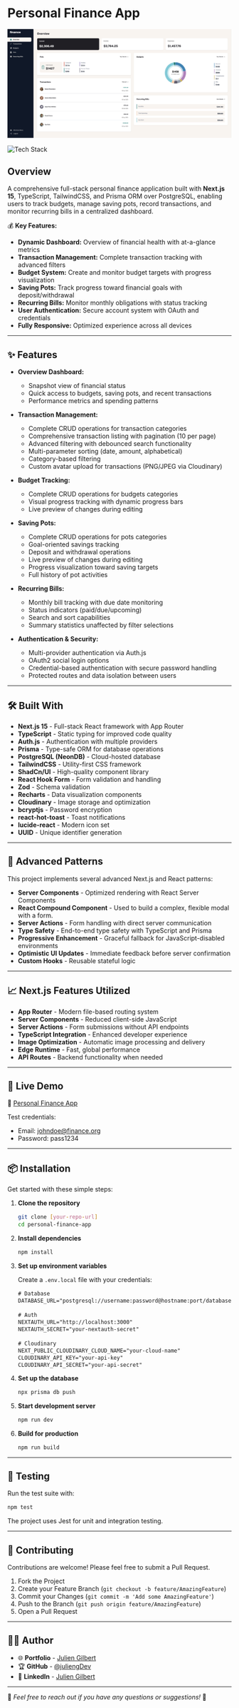 # Personal Finance App

![Full-Stack Personal Finance Application](./preview.png)

<img src="https://img.shields.io/badge/stack-Next.js%20%7C%20TypeScript%20%7C%20TailwindCSS-000?logo=next.js&logoColor=white&labelColor=000000&color=007ACC" alt="Tech Stack" width="250" />

## Overview

A comprehensive full-stack personal finance application built with **Next.js 15**, TypeScript, TailwindCSS, and Prisma ORM over PostgreSQL, enabling users to track budgets, manage saving pots, record transactions, and monitor recurring bills in a centralized dashboard.

💰 **Key Features:**

- **Dynamic Dashboard:** Overview of financial health with at-a-glance metrics
- **Transaction Management:** Complete transaction tracking with advanced filters
- **Budget System:** Create and monitor budget targets with progress visualization
- **Saving Pots:** Track progress toward financial goals with deposit/withdrawal
- **Recurring Bills:** Monitor monthly obligations with status tracking
- **User Authentication:** Secure account system with OAuth and credentials
- **Fully Responsive:** Optimized experience across all devices

---

## ✨ Features

- **Overview Dashboard:**

  - Snapshot view of financial status
  - Quick access to budgets, saving pots, and recent transactions
  - Performance metrics and spending patterns

- **Transaction Management:**

  - Complete CRUD operations for transaction categories
  - Comprehensive transaction listing with pagination (10 per page)
  - Advanced filtering with debounced search functionality
  - Multi-parameter sorting (date, amount, alphabetical)
  - Category-based filtering
  - Custom avatar upload for transactions (PNG/JPEG via Cloudinary)

- **Budget Tracking:**

  - Complete CRUD operations for budgets categories
  - Visual progress tracking with dynamic progress bars
  - Live preview of changes during editing

- **Saving Pots:**

  - Complete CRUD operations for pots categories
  - Goal-oriented savings tracking
  - Deposit and withdrawal operations
  - Live preview of changes during editing
  - Progress visualization toward saving targets
  - Full history of pot activities

- **Recurring Bills:**

  - Monthly bill tracking with due date monitoring
  - Status indicators (paid/due/upcoming)
  - Search and sort capabilities
  - Summary statistics unaffected by filter selections

- **Authentication & Security:**

  - Multi-provider authentication via Auth.js
  - OAuth2 social login options
  - Credential-based authentication with secure password handling
  - Protected routes and data isolation between users

---

## 🛠 Built With

- **Next.js 15** - Full-stack React framework with App Router
- **TypeScript** - Static typing for improved code quality
- **Auth.js** - Authentication with multiple providers
- **Prisma** - Type-safe ORM for database operations
- **PostgreSQL (NeonDB)** - Cloud-hosted database
- **TailwindCSS** - Utility-first CSS framework
- **ShadCn/UI** - High-quality component library
- **React Hook Form** - Form validation and handling
- **Zod** - Schema validation
- **Recharts** - Data visualization components
- **Cloudinary** - Image storage and optimization
- **bcryptjs** - Password encryption
- **react-hot-toast** - Toast notifications
- **lucide-react** - Modern icon set
- **UUID** - Unique identifier generation

---

## 🧠 Advanced Patterns

This project implements several advanced Next.js and React patterns:

- **Server Components** - Optimized rendering with React Server Components
- **React Compound Component** - Used to build a complex, flexible modal with a form.
- **Server Actions** - Form handling with direct server communication
- **Type Safety** - End-to-end type safety with TypeScript and Prisma
- **Progressive Enhancement** - Graceful fallback for JavaScript-disabled environments
- **Optimistic UI Updates** - Immediate feedback before server confirmation
- **Custom Hooks** - Reusable stateful logic

---

## 📈 Next.js Features Utilized

- **App Router** - Modern file-based routing system
- **Server Components** - Reduced client-side JavaScript
- **Server Actions** - Form submissions without API endpoints
- **TypeScript Integration** - Enhanced developer experience
- **Image Optimization** - Automatic image processing and delivery
- **Edge Runtime** - Fast, global performance
- **API Routes** - Backend functionality when needed

---

## 🚀 Live Demo

🔗 [Personal Finance App](https://personal-finance-xi-umber.vercel.app/)

Test credentials:

- Email: johndoe@finance.org
- Password: pass1234

---

## 📦 Installation

Get started with these simple steps:

1. **Clone the repository**

   ```bash
   git clone [your-repo-url]
   cd personal-finance-app
   ```

2. **Install dependencies**

   ```bash
   npm install
   ```

3. **Set up environment variables**

   Create a `.env.local` file with your credentials:

   ```
   # Database
   DATABASE_URL="postgresql://username:password@hostname:port/database"

   # Auth
   NEXTAUTH_URL="http://localhost:3000"
   NEXTAUTH_SECRET="your-nextauth-secret"

   # Cloudinary
   NEXT_PUBLIC_CLOUDINARY_CLOUD_NAME="your-cloud-name"
   CLOUDINARY_API_KEY="your-api-key"
   CLOUDINARY_API_SECRET="your-api-secret"
   ```

4. **Set up the database**

   ```bash
   npx prisma db push
   ```

5. **Start development server**

   ```bash
   npm run dev
   ```

6. **Build for production**

   ```bash
   npm run build
   ```

---

## 🧪 Testing

Run the test suite with:

```bash
npm test
```

The project uses Jest for unit and integration testing.

---

## 🤝 Contributing

Contributions are welcome! Please feel free to submit a Pull Request.

1. Fork the Project
2. Create your Feature Branch (`git checkout -b feature/AmazingFeature`)
3. Commit your Changes (`git commit -m 'Add some AmazingFeature'`)
4. Push to the Branch (`git push origin feature/AmazingFeature`)
5. Open a Pull Request

---

## 👨‍💻 Author

- 🌐 **Portfolio** - [Julien Gilbert](https://juliengilbert.com/)
- 🏆 **GitHub** - [@juliengDev](https://github.com/juliengDev)
- 💼 **LinkedIn** - [Julien Gilbert](https://www.linkedin.com/in/julien-gilbert-reactjs/)

---

🎯 _Feel free to reach out if you have any questions or suggestions!_ 🚀

